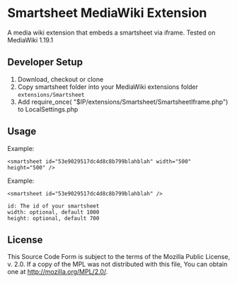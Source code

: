 Smartsheet MediaWiki Extension
==========

A media wiki extension that embeds a smartsheet via iframe.
Tested on MediaWiki 1.19.1

Developer Setup
---------------

1. Download, checkout or clone
2. Copy smartsheet folder into your MediaWiki extensions folder `extensions/Smartsheet`
3. Add require_once( "$IP/extensions/Smartsheet/SmartsheetIframe.php") to LocalSettings.php

Usage
------------


Example:

    <smartsheet id="53e9029517dc4d8c8b799blahblah" width="500" height="500" />

Example:

    <smartsheet id="53e9029517dc4d8c8b799blahblah" />

    id: The id of your smartsheet
    width: optional, default 1000
    height: optional, default 700



License
-------
This Source Code Form is subject to the terms of the Mozilla Public
License, v. 2.0. If a copy of the MPL was not distributed with this
file, You can obtain one at http://mozilla.org/MPL/2.0/.

